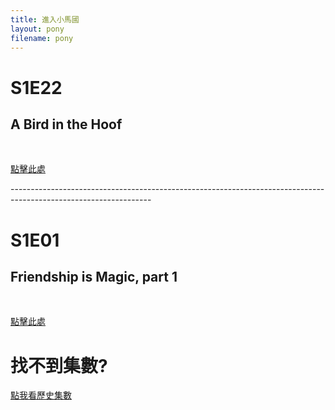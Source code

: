 ```yaml
---
title: 進入小馬國
layout: pony
filename: pony
--- 
```


# S1E22 
## A Bird in the Hoof
<br>

[點擊此處](https://linbei9487.github.io/pony/G4/S1#s1e22)

-----------------------------------------------------------------------------------------------------------------<br>

# S1E01 
## Friendship is Magic, part 1
<br>

[點擊此處](https://linbei9487.github.io/pony/G4/S1#s1e01)


# 找不到集數?
[點我看歷史集數](https://linbei9487.github.io/pony/history)
